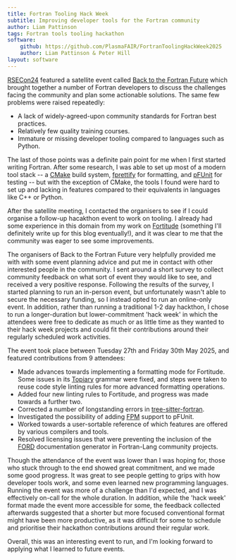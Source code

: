 ```yaml
---
title: Fortran Tooling Hack Week
subtitle: Improving developer tools for the Fortran community
author: Liam Pattinson
tags: Fortran tools tooling hackathon
software:
    github: https://github.com/PlasmaFAIR/FortranToolingHackWeek2025
    author: Liam Pattinson & Peter Hill
layout: software
---
```


[RSECon24][rsecon] featured a satellite event called [Back to the Fortran
Future][bttff] which brought together a number of Fortran developers to discuss
the challenges facing the community and plan some actionable solutions. The
same few problems were raised repeatedly:

- A lack of widely-agreed-upon community standards for Fortran best practices.
- Relatively few quality training courses.
- Immature or missing developer tooling compared to languages such as Python.

The last of those points was a definite pain point for me when I first started
writing Fortran. After some research, I was able to set up most of a modern
tool stack -- a [CMake][cmake] build system, [fprettify][fprettify] for
formatting, and [pFUnit][pfunit] for testing -- but with the exception of CMake,
the tools I found were hard to set up and lacking in features compared to
their equivalents in languages like C++ or Python.

After the satellite meeting, I contacted the organisers to see if I could
organise a follow-up hacakthon event to work on tooling. I already had some
experience in this domain from my work on [Fortitude][fortitude] (something
I'll definitely write up for this blog eventually!), and it was clear to me
that the community was eager to see some improvements.

The organisers of Back to the Fortran Future very helpfully provided me with
with some event planning advice and put me in contact with other interested
people in the community. I sent around a short survey to collect community
feedback on what sort of event they would like to see, and received a very
positive response. Following the results of the survey, I started planning to
run an in-person event, but unfortunately wasn't able to secure the necessary
funding, so I instead opted to run an online-only event. In addition, rather
than running a traditional 1-2 day hackthon, I chose to run a longer-duration
but lower-commitment 'hack week' in which the attendees were free to dedicate
as much or as little time as they wanted to their hack week projects and could
fit their contributions around their regularly scheduled work activities.

The event took place between Tuesday 27th and Friday 30th May 2025, and featured
contributions from 9 attendees:

- Made advances towards implementing a formatting mode for Fortitude. Some
  issues in its [Topiary][topiary] grammar were fixed, and steps were taken to
  reuse code style linting rules for more advanced formatting operations.
- Added four new linting rules to Fortitude, and progress was made towards a
  further two.
- Corrected a number of longstanding errors in
  [tree-sitter-fortran](/2025/03/04/tree-sitter-fortran).
- Investigated the possibility of adding [FPM][fpm] support to pFUnit.
- Worked towards a user-sortable reference of which features are offered by
  various compilers and tools.
- Resolved licensing issues that were preventing the inclusion of the
  [FORD][ford] documentation generator in Fortran-Lang community projects.

Though the attendance of the event was lower than I was hoping for, those who
stuck through to the end showed great commitment, and we made some good
progress. It was great to see people getting to grips with how developer tools
work, and some even learned new programming languages. Running the event was
more of a challenge than I'd expected, and I was effectively on-call for the
whole duration. In addition, while the 'hack week' format made the event more
accessible for some, the feedback collected afterwards suggested that a shorter
but more focused conventional format might have been more productive, as it was
difficult for some to schedule and prioritise their hackathon contributions
around their regular work.

Overall, this was an interesting event to run, and I'm looking forward to
applying what I learned to future events.

[rsecon]: https://rsecon24.society-rse.org/
[bttff]: https://lu.ma/ao471jms
[cmake]: https://cmake.org/
[fprettify]: https://github.com/fortran-lang/fprettify
[pfunit]: https://github.com/Goddard-Fortran-Ecosystem/pFUnit
[fortitude]: https://github.com/PlasmaFAIR/fortitude
[topiary]: https://github.com/tweag/topiary
[fpm]: https://fpm.fortran-lang.org/
[ford]: https://github.com/Fortran-FOSS-Programmers/ford
